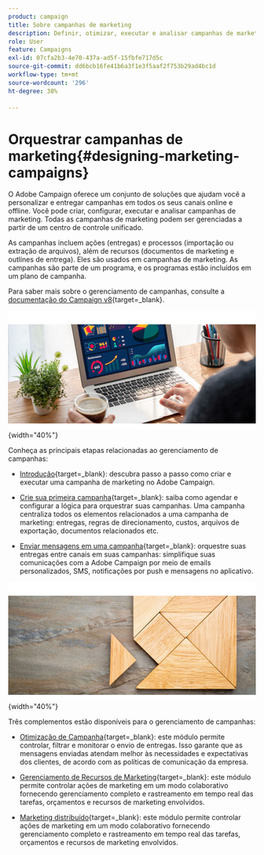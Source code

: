 ```yaml
---
product: campaign
title: Sobre campanhas de marketing
description: Definir, otimizar, executar e analisar campanhas de marketing
role: User
feature: Campaigns
exl-id: 07cfa2b3-4e70-437a-ad5f-15fbfe717d5c
source-git-commit: dd6bcb16fe41b6a3f1e3f5aaf2f753b29ad4bc1d
workflow-type: tm+mt
source-wordcount: '296'
ht-degree: 38%

---
```


# Orquestrar campanhas de marketing{#designing-marketing-campaigns}

O Adobe Campaign oferece um conjunto de soluções que ajudam você a personalizar e entregar campanhas em todos os seus canais online e offline. Você pode criar, configurar, executar e analisar campanhas de marketing. Todas as campanhas de marketing podem ser gerenciadas a partir de um centro de controle unificado.

As campanhas incluem ações (entregas) e processos (importação ou extração de arquivos), além de recursos (documentos de marketing e outlines de entrega). Eles são usados em campanhas de marketing. As campanhas são parte de um programa, e os programas estão incluídos em um plano de campanha.

Para saber mais sobre o gerenciamento de campanhas, consulte a [documentação do Campaign v8](https://experienceleague.adobe.com/docs/campaign/campaign-v8/campaigns/campaigns.html?lang=pt-BR){target=_blank}.

![](assets/do-not-localize/campaign.jpg){width="40%"}

Conheça as principais etapas relacionadas ao gerenciamento de campanhas:

* [Introdução](https://experienceleague.adobe.com/docs/campaign/automation/campaign-orchestration/set-up-campaigns.html?lang=pt-BR){target=_blank}: descubra passo a passo como criar e executar uma campanha de marketing no Adobe Campaign.

* [Crie sua primeira campanha](https://experienceleague.adobe.com/docs/campaign/automation/campaign-orchestration/marketing-campaign-create.html?lang=pt-BR){target=_blank}: saiba como agendar e configurar a lógica para orquestrar suas campanhas. Uma campanha centraliza todos os elementos relacionados a uma campanha de marketing: entregas, regras de direcionamento, custos, arquivos de exportação, documentos relacionados etc.

* [Enviar mensagens em uma campanha](https://experienceleague.adobe.com/docs/campaign/automation/campaign-orchestration/marketing-campaign-deliveries.html?lang=pt-BR){target=_blank}: orquestre suas entregas entre canais em suas campanhas: simplifique suas comunicações com a Adobe Campaign por meio de emails personalizados, SMS, notificações por push e mensagens no aplicativo.

![](assets/do-not-localize/add-on.jpg){width="40%"}

Três complementos estão disponíveis para o gerenciamento de campanhas:

* [Otimização de Campanha](https://experienceleague.adobe.com/docs/campaign/automation/campaign-optimization/campaign-typologies.html?lang=pt-BR){target=_blank}: este módulo permite controlar, filtrar e monitorar o envio de entregas. Isso garante que as mensagens enviadas atendam melhor às necessidades e expectativas dos clientes, de acordo com as políticas de comunicação da empresa.

* [Gerenciamento de Recursos de Marketing](https://experienceleague.adobe.com/docs/campaign/automation/mrm/about-marketing-resource-management.html?lang=pt-BR){target=_blank}: este módulo permite controlar ações de marketing em um modo colaborativo fornecendo gerenciamento completo e rastreamento em tempo real das tarefas, orçamentos e recursos de marketing envolvidos.

* [Marketing distribuído](https://experienceleague.adobe.com/docs/campaign/automation/distributed-marketing/about-distributed-marketing.html?lang=pt-BR){target=_blank}: este módulo permite controlar ações de marketing em um modo colaborativo fornecendo gerenciamento completo e rastreamento em tempo real das tarefas, orçamentos e recursos de marketing envolvidos.

<!--

Adobe Campaign lets you define, optimize, execute and analyze communications and marketing campaigns. Adobe Campaign acts like a unified order and execution center for marketing strategies. For more on this, refer to [Access campaigns](../../distributed/using/accessing-campaigns.md) and [Create marketing campaigns](../../campaign/using/setting-up-marketing-campaigns.md).

In addition, the **Marketing Resource Management (MRM)** module lets you control marketing actions in a collaborative mode by providing complete management and real-time tracking of the tasks, budgets and marketing resources involved. The Marketing Resource Management lets you optimize and regulate the management of internal and external processes, resources and marketing campaigns, as well as third party relations (agencies, printers, etc.). For more on this, refer to [this section](../../mrm/using/about-marketing-resource-management.md).

>[!NOTE]
>
>For more on the Adobe Campaign core functionalities, refer t [this section](../../platform/using/about-adobe-campaign-classic.md) section.  
>Capabilities related to population targeting, message personalization and message delivery on the various channels are detailed in [this section](../../delivery/using/steps-about-delivery-creation-steps.md).

![](assets/do-not-localize/how-to-video.png) [Discover marketing campaigns keys concepts in video](#video)

## Core concepts {#core-concepts}

The following concepts need to be known in the context of Campaign:

* **Campaign**

  A campaign centralizes all the elements related to a marketing campaign: deliveries, targeting rules, costs, export files, related documents, etc. Each campaign is attached to a program.

  For more on this, refer to [Adding a campaign](../../campaign/using/setting-up-marketing-campaigns.md#adding-a-campaign).

* **Program**

  A program lets you define marketing actions for a calendar period: launch, canvassing, loyalty, etc. Each program contains campaigns linked to a calendar, which provides an overall view.

* **Plan**

  The marketing plan can contain multiple programs. It is linked to a calendar period, has an allocated budget and can also be linked up to documents and objectives.

  For more on this, refer to [Campaign calendar](../../campaign/using/accessing-marketing-campaigns.md#campaign-calendar).

* **Workflow**

  A campaign workflow contains the same activities as for all workflows but is specific to the campaign. It enables you to create and configure deliveries for all available channels.

  For more on this, refer to [this section](../../campaign/using/marketing-campaign-deliveries.md#building-the-main-target-in-a-workflow).

* **Objectives**

  Within the campaign, program or plan, you can state a list of objectives. These are quantified values to be reached. At the end of the campaign, program or plan, the MRM module lets you compare the objectives and results in dedicated reports.

* **Delivery outline**

  A delivery outline is a structured description of a delivery. Every delivery can refer to a delivery outline which contains, for example, the related offers, documents to be attached, or a link to stores. An offer can be referenced in the delivery according to the delivery outline selected.

  For more on this, refer to [this section](../../campaign/using/marketing-campaign-deliveries.md#associating-and-structuring-resources-linked-via-a-delivery-outline).

## Tutorial {#video}

This video presents the key concepts of marketing campaigns.

>[!VIDEO](https://video.tv.adobe.com/v/35131?quality=12)

Additional Campaign Classic how-to videos are available [here](https://experienceleague.adobe.com/docs/campaign-classic-learn/tutorials/overview.html?lang=pt-BR).

-->